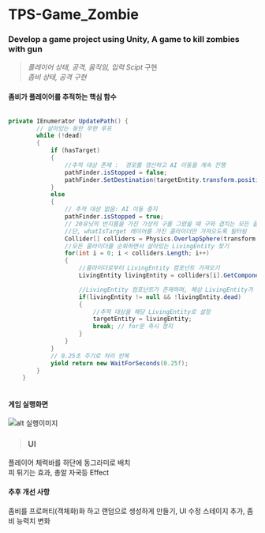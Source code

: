 # TPS-Game_Zombie

### Develop a game project using Unity, A game to kill zombies with gun 

>*플레이어 상태, 공격, 움직임, 입력 Scipt* 구현 <br>
>*좀비 상태, 공격 구현*

#### 좀비가 플레이어를 추적하는 핵심 함수

~~~c#

private IEnumerator UpdatePath() {
        // 살아있는 동안 무한 루프
        while (!dead)
        {
            if (hasTarget)
            {
                //추적 대상 존재 :  경로를 갱신하고 AI 이동을 계속 진행
                pathFinder.isStopped = false;
                pathFinder.SetDestination(targetEntity.transform.position);
            }
            else
            {
                // 추적 대상 없음: AI 이동 중지
                pathFinder.isStopped = true;
                // 20유닛의 반지름을 가진 가상의 구를 그렸을 때 구와 겹치는 모든 콜라이더를 가져옴
                //단, whatIsTarget 레이어를 가진 콜라이더만 가져오도록 필터링
                Collider[] colliders = Physics.OverlapSphere(transform.position, 20f, whatIsTarget);
                //모든 콜라이더를 순회하면서 살아있는 LivingEntity 찾기
                for(int i = 0; i < colliders.Length; i++)
                {
                    //콜라이더로부터 LivingEntity 컴포넌트 가져오기
                    LivingEntity livingEntity = colliders[i].GetComponent<LivingEntity>();

                    //LivingEntity 컴포넌트가 존재하며, 해상 LivingEntity가 살아 있다면
                    if(livingEntity != null && !livingEntity.dead)
                    {
                        //추적 대상을 해당 LivingEntity로 설정
                        targetEntity = livingEntity;
                        break; // for문 즉시 정지
                    }
                }
            }
            // 0.25초 주기로 처리 반복
            yield return new WaitForSeconds(0.25f);
        }
    }
  
  ~~~
  
  #### 게임 실행화면
  
  ![alt 실행이미지](https://user-images.githubusercontent.com/83167302/135275058-954ab699-dda4-4444-8315-34b026f6cd0d.PNG)
  
  > ### UI <br>
   플레이어 체력바를 하단에 동그라미로 배치 <br>
   피 튀기는 효과, 총알 자국등 Effect

#### 추후 개선 사항

좀비를 프로퍼티(객체화)화 하고 랜덤으로 생성하게 만들기, UI 수정 
스테이지 추가, 좀비 능력치 변화
